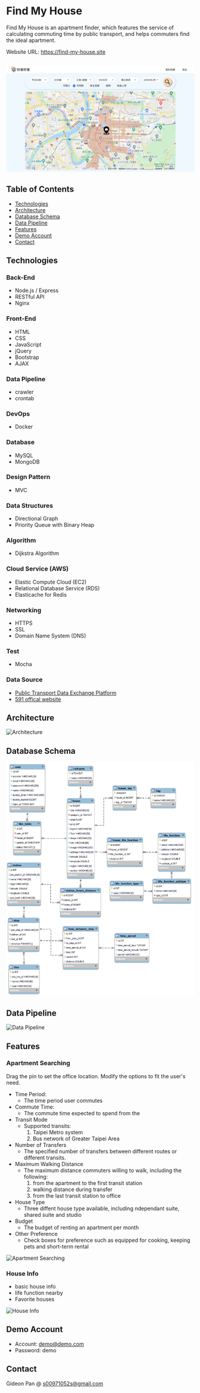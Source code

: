 # Find My House

Find My House is an apartment finder,
which features the service of
calculating commuting time by public
transport, and helps commuters find the
ideal apartment.

Website URL: https://find-my-house.site

![Preview](./public/assets/readme/preview.jpeg)
---

## Table of Contents
* [Technologies](#Technologies)
* [Architecture](#Architecture)
* [Database Schema](#Database-Schema)
* [Data Pipeline](#Data-Pipeline)
* [Features](#Features)
* [Demo Account](#Demo-Account)
* [Contact](#Contact)

## Technologies
### Back-End
* Node.js / Express
* RESTful API
* Nginx

### Front-End
* HTML
* CSS
* JavaScript
* jQuery
* Bootstrap
* AJAX

### Data Pipeline
* crawler
* crontab

### DevOps
*  Docker

### Database
* MySQL
* MongoDB

### Design Pattern
* MVC

### Data Structures
* Directional Graph
* Priority Queue with Binary Heap

### Algorithm
* Dijkstra Algorithm

### Cloud Service (AWS)
* Elastic Compute Cloud (EC2)
* Relational Database Service (RDS)
* Elasticache for Redis

### Networking
* HTTPS
* SSL
* Domain Name System (DNS)

### Test
* Mocha

### Data Source
* [Public Transport Data Exchange Platform](https://ptx.transportdata.tw)
* [591 offical website](https://rent.591.com.tw/)

## Architecture
![Architecture](./public/assets/readme/architecture.jpg)

## Database Schema
![Database Schema](./public/assets/readme/schema.png)

## Data Pipeline
![Data Pipeline](./public/assets/readme/data_pipeline.png)

## Features
### Apartment Searching
Drag the pin to set the office location.
Modify the options to fit the user's need.
  * Time Period:
    * The time period user commutes
  * Commute Time:
    * The commute time expected to spend from the
  * Transit Mode
    * Supported transits:
	     1. Taipei Metro system
	     2. Bus network of Greater Taipei Area
  * Number of Transfers
    * The specified number of transfers between different routes or different transits.
  * Maximum Walking Distance
    * The maximum distance commuters willing to walk, including the following:
	     1. from the apartment to the first transit station
       2. walking distance during transfer  
	     3. from the last transit station to office
  * House Type
    * Three diffent house type available, including ndependant suite, shared suite and studio
  * Budget
    * The budget of renting an apartment per month
  * Other Preference
    * Check boxes for preference such as equipped for cooking, keeping pets and short-term rental


![Apartment Searching](./public/assets/readme/reachable_area.gif)
 
### House Info
  * basic house info
  * life function nearby
  * Favorite houses

![House Info](./public/assets/readme/place_info.gif)

## Demo Account
  * Account: demo@demo.com
  * Password: demo

## Contact
Gideon Pan @ s00971052s@gmail.com